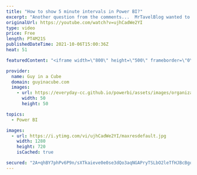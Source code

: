 ```yaml
---
title: "How to show 5 minute intervals in Power BI?"
excerpt: "Another question from the comments...  MrTavelBlog wanted to know how to show 5 minute intervals in Power BI. Patrick accepts the challenge and shows you how!  Power BI date table: create using DAX https://www.youtube.com/watch?v=gyvhM5eiT0U  Working with time in Power BI Desktop https://www.youtube.com/watch?v=8DFih8ccMV0"
originalUrl: https://youtube.com/watch?v=ujhCadWe2YI
type: video
price: Free
length: PT4M21S
publishedDateTime: 2021-10-06T15:00:36Z
heat: 51

featuredContent: "<iframe width=\"800\" height=\"500\" frameborder=\"0\" src=\"https://www.youtube.com/embed/ujhCadWe2YI\" allow=\"accelerometer; autoplay; encrypted-media; gyroscope; picture-in-picture\" allowfullscreen></iframe>"

provider:
  name: Guy in a Cube
  domain: guyinacube.com
  images:
    - url: https://everyday-cc.github.io/powerbi/assets/images/organizations/guyinacube.com-50x50.jpg
      width: 50
      height: 50

topics:
  - Power BI

images:
  - url: https://i.ytimg.com/vi/ujhCadWe2YI/maxresdefault.jpg
    width: 1280
    height: 720
    isCached: true

secured: "2A+qhBY7phPv6P9n/sXTkaieve0e0se3dQo3aqNGAPryTSLbO2leTfHJBcBgo1o6HzhlEULKBvlI4jH6CoPnlmY7MzZcgMscwyFfdyXVNpiGxJ5TRBflthKFgOZuX6absCpU4ovXftE8svHjdLJuB6fA8LOBUVw+NmILWEv+o6MKtY0Sc6FkWXRp3nuYDioOPzKexTgibQG2m49hImJ2/puIxwHsIWaKzxD078HyFCujOQzoHN4FnMDxiisItNPZza7ZeZuBQQb0La4WOBjLesz9yX1ZJlD+7enw2iyV6o1TSmEONe/vxT1lvqVwhsaVPC78iM5c6vDca+EGpGKKsjC7+F/vwz1X0mWo6kMYKtpL/I93f52gW1vFzJr6sHxBukhnpvwAwcXtSB4N7Dv6DsWjvrJ1/2xD2rOzPHwKguU=;wfdt4Xsq/aiFjUgaD5AZIg=="
---
```


